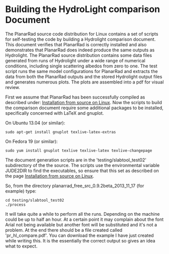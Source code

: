 # Building the HydroLight comparison Document
The PlanarRad source code distribution for Linux contains a set of scripts for self-testing the code by building a Hydrolight comparison document. This document verifies that PlanarRad is correctly installed and also demonstrates that PlanarRad does indeed produce the same outputs as Hydrolight. The PlanarRad source distribution contains some data files generated from runs of Hydrolight under a wide range of numerical conditions, including single scattering albedos from zero to one. The test script runs the same model configurations for PlanarRad and extracts the data from both the PlanarRad outputs and the stored Hydrolight output files and generates numerous plots. The plots are assembled into a pdf for visual review.

First we assume that PlanarRad has been successfully compiled as described under: [Installation from source on Linux](installation.md). Now the scripts to build the comparison document require some additional packages to be installed, specifically concerned with LaTeX and gnuplot.

On Ubuntu 13.04 (or similar):
```
sudo apt-get install gnuplot texlive-latex-extras
```
On Fedora 19 (or similar):
```
sudo yum install gnuplot texlive texlive-latex texlive-changepage
```
The document generation scripts are in the 'testing/slabtool_test02' subdirectory of the the source. The scripts use the environmental variable JUDE2DIR to find the executables, so ensure that this set as described on the page [Installation from source on Linux](installation.md).

So, from the directory planarrad_free_src_0.9.2beta_2013_11_17 (for example) type:
```
cd testing/slabtool_test02 
./process
```
It will take quite a while to perform all the runs. Depending on the machine could be up to half an hour. At a certain point it may complain about the font Arial not being available but another font will be substituted and it's not a problem. At the end there should be a file created called 'pr_hl_compare.pdf'. You can download the example I have just created while writing this. It is the essentially the correct output so gives an idea what to expect. 